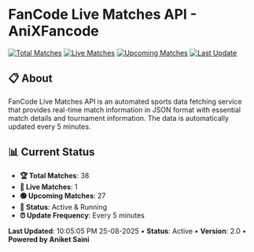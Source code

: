 # FanCode Live Matches API - AniXFancode

[![Total Matches](https://img.shields.io/badge/Total%20Matches-38-blue)](https://github.com/AniketSainiOp/AniXFancode)
[![Live Matches](https://img.shields.io/badge/Live%20Matches-1-red)](https://github.com/AniketSainiOp/AniXFancode)
[![Upcoming Matches](https://img.shields.io/badge/Upcoming%20Matches-27-green)](https://github.com/AniketSainiOp/AniXFancode)
[![Last Update](https://img.shields.io/badge/Last%20Update-10%3A05%3A05%20PM%2025-08-2025-orange)](https://github.com/AniketSainiOp/AniXFancode)

## 📋 About

FanCode Live Matches API is an automated sports data fetching service that provides real-time match information in JSON format with essential match details and tournament information. The data is automatically updated every 5 minutes.

## 📊 Current Status

- **🏆 Total Matches**: 38
- **🔴 Live Matches**: 1
- **🟢 Upcoming Matches**: 27
- **📡 Status**: Active & Running
- **⏰ Update Frequency**: Every 5 minutes

**Last Updated**: 10:05:05 PM 25-08-2025 • **Status**: Active • **Version**: 2.0 • **Powered by Aniket Saini**
